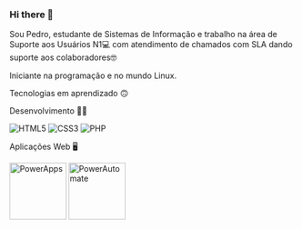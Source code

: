### Hi there 👋

Sou Pedro, estudante de Sistemas de Informação e trabalho na área de Suporte aos Usuários N1💻 com atendimento de chamados com SLA dando suporte aos colaboradores🤓

Iniciante na programação e no mundo Linux.

Tecnologias em aprendizado 🙃

Desenvolvimento 👨‍💻

<img alt="HTML5" src="https://img.shields.io/badge/html5%20-%23E34F26.svg?&style=for-the-badge&logo=html5&logoColor=white"/>

<img alt="CSS3" src="https://img.shields.io/badge/css3%20-%231572B6.svg?&style=for-the-badge&logo=css3&logoColor=white"/>

<img alt="PHP" src="https://img.shields.io/badge/php-%23777BB4.svg?&style=for-the-badge&logo=php&logoColor=white"/>

Aplicações Web 🖥

<img width="100" height= "100" text-align="left" padding="10px" alt="PowerApps" src="https://miro.medium.com/max/256/1*2hgWgLPZeCFY2ClIstwLyA.png"/>

<img width="100" height= "100" text-align="left" alt="PowerAutomate" src="https://www.anttext.com/wp-content/uploads/2020/01/Power-Automate-Icon.png"/>









